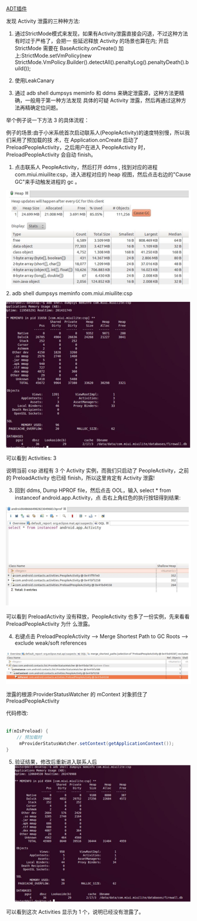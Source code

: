 [ADT插件](http://developer.android.com/sdk/installing/installing-adt.html)

发现 Activity 泄露的三种种方法:

1. 通过StrictMode模式来发现，如果有Activity泄露直接会闪退，不过这种方法有时过于严格了，会把一 些延迟释放 Activity 的场景也算在内;
开启 StrictMode 需要在 BaseActicity.onCreate() 加上:StrictMode.setVmPolicy(new StrictMode.VmPolicy.Builder().detectAll().penaltyLog().penaltyDeath().build());
2. 使用LeakCanary

3. 通过 adb shell dumpsys meminfo 和 ddms 来确定泄露源，这种方法更精确，一般用于第一种方法发现 具体的可疑 Activity 泄露，然后再通过这种方法再精确定位问题。

举个例子说一下方法 3 的具体流程：

例子的场景:由于小米系统首次启动联系人(PeopleActivity)的速度特别慢，所以我们采用了预加载的技 术，在 Application.onCreate 启动了 PreloadPeopleActivity，之后用户在进入 PeopleActivity 时， PreloadPeopleActivity 会自动 finish。

1. 点击联系人 PeopleActivity，然后打开 ddms , 找到对应的进程 com.miui.miuilite:csp，进入进程对应的 heap 视图，然后点击右边的"Cause GC"来手动触发进程的 gc 。

![image](../../img/Activity_gc.png)
2. adb shell dumpsys meminfo com.miui.miuilite:csp

![image](../../img/dumpsys_meminfo.png)

可以看到 Activities: 3

说明当前 csp 进程有 3 个 Activity 实例，而我们只启动了 PeopleActivity，之前的 PreloadActivity 也已经
finish，所以这里肯定有 Activity 泄露!

3. 回到 ddms, Dump HPROF file，然后点击 OOL，输入 select * from instanceof android.app.Activity，点 击右上角红色的执行按钮得到结果:

![image](../../img/adt_use.png)

可以看到 PreloadActivity 没有释放，PeopleActivity 也多了一份实例，先来看看 PreloadPeopleActivity 为什 么泄露。

4. 右键点击 PreloadPeopleActivity --> Merge Shortest Path to GC Roots --> exclude weak/soft references

![image](../../img/adt_use_2.png)

泄露的根源:ProviderStatusWatcher 的 mContext 对象抓住了 PreloadPeopleActivity

代码修改:

```java

if(mIsPreload) { 
    // 预加载时
     mProviderStatusWatcher.setContext(getApplicationContext());
}
```

5. 验证结果，修改后重新进入联系人后
![image](../../img/adt_use_3.png)

可以看到这次 Activities 显示为 1 个，说明已经没有泄露了。